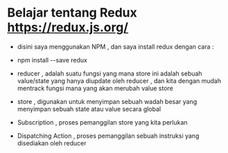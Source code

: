 # Belajar tentang Redux https://redux.js.org/

- disini saya menggunakan NPM , dan saya install redux dengan cara :
 - npm install --save redux

- reducer , adalah suatu fungsi yang mana store ini adalah sebuah value/state yang hanya diupdate oleh reducer , dan kita dengan mudah mentrack fungsi mana yang akan merubah value store

- store , digunakan untuk menyimpan sebuah wadah besar yang menyimpan sebuah state atau value secara global

- Subscription , proses pemanggilan store yang kita perlukan

- Dispatching Action , proses pemanggilan sebuah instruksi yang disediakan oleh reducer


